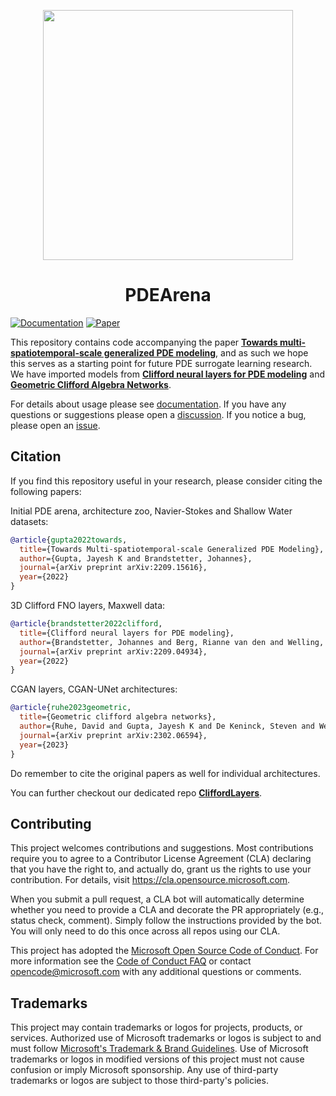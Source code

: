 <p align="center">
  <img src="https://user-images.githubusercontent.com/1785175/199388258-4ca228d5-9f0b-463d-82dd-6c27015bc4ab.png" width="400px">
</p>
<h1 align="center">PDEArena</h1>

[![Documentation](https://img.shields.io/badge/docs-passing-brightgreen)](https://microsoft.github.io/pdearena)
[![Paper](https://img.shields.io/badge/arXiv-2209.15616-blue)](https://arxiv.org/abs/2209.15616)

This repository contains code accompanying the paper [**Towards multi-spatiotemporal-scale generalized PDE modeling**](https://arxiv.org/abs/2209.15616), and as such we hope this serves as a starting point for future PDE surrogate learning research.
We have imported models from [**Clifford neural layers for PDE modeling**](https://arxiv.org/abs/2209.04934) and [**Geometric Clifford Algebra Networks**](https://arxiv.org/abs/2302.06594).

For details about usage please see [documentation](https://microsoft.github.io/pdearena).
If you have any questions or suggestions please open a [discussion](https://github.com/microsoft/pdearena/discussions). If you notice a bug, please open an [issue](https://github.com/microsoft/pdearena/issues).

## Citation

If you find this repository useful in your research, please consider citing the following papers:

Initial PDE arena, architecture zoo, Navier-Stokes and Shallow Water datasets:
```bibtex
@article{gupta2022towards,
  title={Towards Multi-spatiotemporal-scale Generalized PDE Modeling},
  author={Gupta, Jayesh K and Brandstetter, Johannes},
  journal={arXiv preprint arXiv:2209.15616},
  year={2022}
}
```

3D Clifford FNO layers, Maxwell data:
```bibtex
@article{brandstetter2022clifford,
  title={Clifford neural layers for PDE modeling},
  author={Brandstetter, Johannes and Berg, Rianne van den and Welling, Max and Gupta, Jayesh K},
  journal={arXiv preprint arXiv:2209.04934},
  year={2022}
}
```

CGAN layers, CGAN-UNet architectures:
```bibtex
@article{ruhe2023geometric,
  title={Geometric clifford algebra networks},
  author={Ruhe, David and Gupta, Jayesh K and De Keninck, Steven and Welling, Max and Brandstetter, Johannes},
  journal={arXiv preprint arXiv:2302.06594},
  year={2023}
}
```

Do remember to cite the original papers as well for individual architectures.

You can further checkout our dedicated repo [**CliffordLayers**](https://microsoft.github.io/cliffordlayers/).


## Contributing

This project welcomes contributions and suggestions.  Most contributions require you to agree to a
Contributor License Agreement (CLA) declaring that you have the right to, and actually do, grant us
the rights to use your contribution. For details, visit https://cla.opensource.microsoft.com.

When you submit a pull request, a CLA bot will automatically determine whether you need to provide
a CLA and decorate the PR appropriately (e.g., status check, comment). Simply follow the instructions
provided by the bot. You will only need to do this once across all repos using our CLA.

This project has adopted the [Microsoft Open Source Code of Conduct](https://opensource.microsoft.com/codeofconduct/).
For more information see the [Code of Conduct FAQ](https://opensource.microsoft.com/codeofconduct/faq/) or
contact [opencode@microsoft.com](mailto:opencode@microsoft.com) with any additional questions or comments.

## Trademarks

This project may contain trademarks or logos for projects, products, or services. Authorized use of Microsoft
trademarks or logos is subject to and must follow
[Microsoft's Trademark & Brand Guidelines](https://www.microsoft.com/en-us/legal/intellectualproperty/trademarks/usage/general).
Use of Microsoft trademarks or logos in modified versions of this project must not cause confusion or imply Microsoft sponsorship.
Any use of third-party trademarks or logos are subject to those third-party's policies.